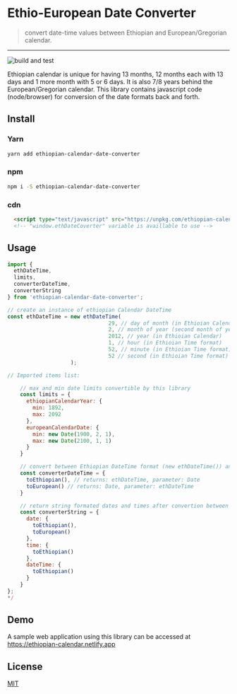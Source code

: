 # Ethio-European Date Converter

> convert date-time values between Ethiopian and European/Gregorian calendar.

---

![build and test](https://github.com/melaku-z/ethio-european-date-converter/workflows/build%20and%20test/badge.svg)

Ethiopian calendar is unique for having 13 months, 12 months each with 13 days and 1 more month with 5 or 6 days. It is also 7/8 years behind the European/Gregorian calendar.
This library contains javascript code (node/browser) for conversion of the date formats back and forth.

## Install

### Yarn

```bash
yarn add ethiopian-calendar-date-converter
```

### npm

```bash
npm i -S ethiopian-calendar-date-converter
```

### cdn

```html
  <script type="text/javascript" src="https://unpkg.com/ethiopian-calendar-date-converter@%5E1" ></script>
  <!-- "window.ethDateCoverter" variable is availlable to use -->
```

## Usage

```js
import {
  ethDateTime,
  limits,
  converterDateTime,
  converterString
} from 'ethiopian-calendar-date-converter';

// create an instance of ethiopian Calendar DateTime
const ethDateTime = new ethDateTime(
                                29, // day of month (in Ethioian Calendar)
                                2, // month of year (second month of year, in Ethioian Calendar)
                                2012, // year (in Ethioian Calendar)
                                1, // hour (in Ethioian Time format)
                                52, // minute (in Ethioian Time format)
                                52 // second (in Ethioian Time format)
                    );

// Imported items list:

    // max and min date limits convertible by this library
    const limits = {
      ethiopianCalendarYear: {
        min: 1892,
        max: 2092
      },
      europeanCalendarDate: {
        min: new Date(1900, 2, 1),
        max: new Date(2100, 1, 1)
      }
    }

    // convert between Ethiopian DateTime format (new ethDateTime()) and European DateTime format (new Date())
    const converterDateTime = {
      toEthiopian(), // returns: ethDateTime, parameter: Date
      toEuropean() // returns: Date, parameter: ethDateTime
    }

    // return string formated dates and times after convertion between Ethiopian DateTime format (new ethDateTime()) and European DateTime format (new Date())
    const converterString = {
      date: {
        toEthiopian(),
        toEuropean()
      },
      time: {
        toEthiopian()
      },
      dateTime: {
        toEthiopian()
      }
    }
};
*/
```

## Demo

A sample web application using this library can be accessed at <https://ethiopian-calendar.netlify.app>

## License

[MIT](http://vjpr.mit-license.org)

